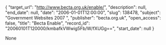 {
  "target_url": "http://www.becta.org.uk/enable/", 
  "description": null, 
  "end_date": null, 
  "date": "2006-01-01T12:00:00", 
  "slug": 138478, 
  "subject": "Government Websites 2007 ", 
  "publisher": "becta.org.uk", 
  "open_access": false, 
  "title": "Becta Enable", 
  "record_id": "20060101T120000/kmbafkVWwig5Fb/W/fXUGg==", 
  "start_date": null
}

None